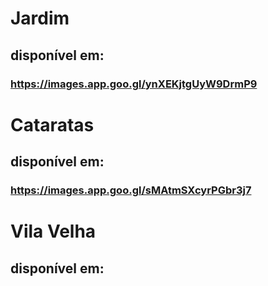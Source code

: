 # Jardim
## disponível em:
### https://images.app.goo.gl/ynXEKjtgUyW9DrmP9

# Cataratas
## disponível em:
### https://images.app.goo.gl/sMAtmSXcyrPGbr3j7

# Vila Velha
## disponível em:
### 

